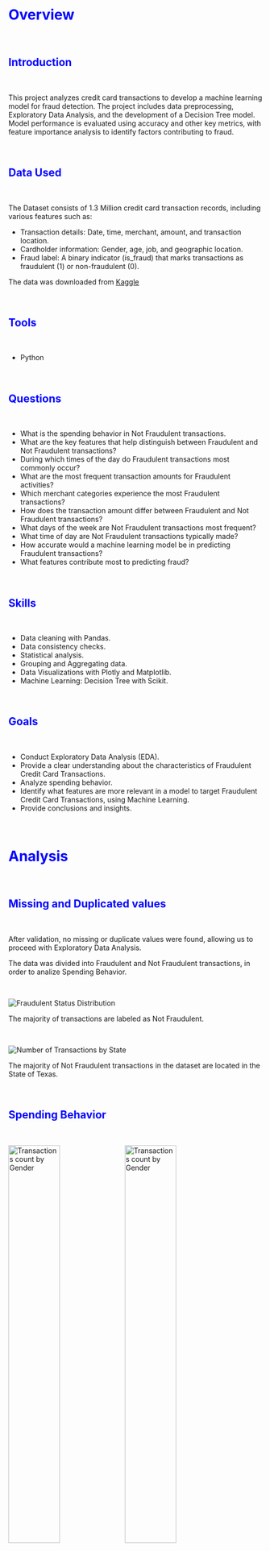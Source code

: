 # <span style="color:blue">Overview</span>

<p>&nbsp;  </p>

## <span style="color:blue">Introduction</span>

<p>&nbsp;  </p>

This project analyzes credit card transactions to develop a machine learning model for fraud detection. The project includes data preprocessing, Exploratory Data Analysis, and the development of a Decision Tree model. Model performance is evaluated using accuracy and other key metrics, with feature importance analysis to identify factors contributing to fraud.

<p>&nbsp;  </p>

## <span style="color:blue">Data Used</span>

<p>&nbsp;  </p>

The Dataset consists of 1.3 Million credit card transaction records, including various features such as:

* Transaction details: Date, time, merchant, amount, and transaction location.
* Cardholder information: Gender, age, job, and geographic location.
* Fraud label: A binary indicator (is_fraud) that marks transactions as fraudulent (1) or non-fraudulent (0).

The data was downloaded from [Kaggle](https://www.kaggle.com/datasets/priyamchoksi/credit-card-transactions-dataset/data)

<p>&nbsp;  </p>

## <span style="color:blue">Tools</span>

<p>&nbsp;  </p>

* Python

<p>&nbsp;  </p>

## <span style="color:blue">Questions</span>

<p>&nbsp;  </p>
  
* What is the spending behavior in Not Fraudulent transactions.
* What are the key features that help distinguish between Fraudulent and Not Fraudulent transactions?
* During which times of the day do Fraudulent transactions most commonly occur?
* What are the most frequent transaction amounts for Fraudulent activities?
* Which merchant categories experience the most Fraudulent transactions?
* How does the transaction amount differ between Fraudulent and Not Fraudulent transactions?
* What days of the week are Not Fraudulent transactions most frequent?
* What time of day are Not Fraudulent transactions typically made?
* How accurate would a machine learning model be in predicting Fraudulent transactions?
* What features contribute most to predicting fraud?

<p>&nbsp;  </p>

## <span style="color:blue">Skills</span>

<p>&nbsp;  </p>

* Data cleaning with Pandas.
* Data consistency checks.
* Statistical analysis.
* Grouping and Aggregating data.
* Data Visualizations with Plotly and Matplotlib.
* Machine Learning: Decision Tree with Scikit.

<p>&nbsp;  </p>

## <span style="color:blue">Goals</span>

<p>&nbsp;  </p>

* Conduct Exploratory Data Analysis (EDA).
* Provide a clear understanding about the characteristics of Fraudulent Credit Card Transactions.
* Analyze spending behavior.
* Identify what features are more relevant in a model to target Fraudulent Credit Card Transactions, using Machine Learning.
* Provide conclusions and insights.

<p>&nbsp;  </p>

# <span style="color:blue">Analysis</span>

<p>&nbsp;  </p>

## <span style="color:blue">Missing and Duplicated values</span>

<p>&nbsp;  </p>

After validation, no missing or duplicate values were found, allowing us to proceed with Exploratory Data Analysis.

The data was divided into Fraudulent and Not Fraudulent transactions, in order to analize Spending Behavior.
<p>&nbsp;  </p>

<img src="Images/Fraudulent Status Distribution.png" alt="Fraudulent Status Distribution" style="display: block; margin: 0 auto;">

The majority of transactions are labeled as Not Fraudulent.
<p>&nbsp;  </p>

<img src="Images/Number of Transactions by State.png" alt="Number of Transactions by State" style="display: block; margin: 0 auto;">

The majority of Not Fraudulent transactions in the dataset are located in the State of Texas.
<p>&nbsp;  </p>

## <span style="color:blue">Spending Behavior</span>

<p>&nbsp;  </p>

<img src="Images/Transactions count by Gender.png" alt="Transactions count by Gender" style="width: 45%; display: inline-block;"> <img src="Images/Transactions count by Gender.png" alt="Transactions count by Gender" style="width: 45%; display: inline-block;">

There is a higher count of transactions made by Female customers, as well as a higher amount spent by the same gender.
<p>&nbsp;  </p>

<img src="Images/Box Plot of Transaction Amounts.png" alt="Box Plot of Transaction Amounts" style="display: block; margin: 0 auto;">

For Not Fraudulent transactions the Average is 67 USD and the Median is 47 USD.
<p>&nbsp;  </p>

<img src="Images/Transactions count by Amount.png" alt="Transactions count by Amount" style="width: 45%; display: inline-block;"> <img src="Images/Histogram of Transactions Less Than 100.png" alt="Histogram of Transactions Less Than 100" style="width: 45%; display: inline-block;">

The majority of transactions (82%) are made for charges of less than 100 USD. Furthermore, most of of them are for charges of less than 10 USD.
<p>&nbsp;  </p>

<img src="Images/Sum and Count of Fraudulent Transactions by Day.png" alt="Sum and Count of Fraudulent Transactions by Day" style="width: 45%; display: inline-block;"> <img src="Images/Sum of Transaction Amounts by Hour of the Day.png" alt="Sum of Transaction Amounts by Hour of the Day" style="width: 45%; display: inline-block;">

Credit cards are predominantly used on Sundays, Mondays, and Saturdays, with the highest usage occurring between 12:00 P.M. and 12:00 A.M.
<p>&nbsp;  </p>

<img src="Images/Transaction Amount by Month and Category.png" alt="Transaction Amount by Month and Category" style="display: block; margin: 0 auto;">
<img src="Images/Sum of Transaction Amounts by Month.png" alt="Sum of Transaction Amounts by Month" style="display: block; margin: 0 auto;">

Credit Card usage in the U.S. may increase from March to June due to tax refunds, travel, weddings, and spring-related sales. Additionaly, during December when there is a significant boost in credit card use due to holiday shopping, travel, and celebrations.

Both periods coincide with cultural and economic events that encourage higher levels of consumer spending.
<p>&nbsp;  </p>

<img src="Images/Transaction count by Category.png" alt="Transaction count by Category" style="width: 45%; display: inline-block;"> <img src="Images/Total Transactions by Category.png" alt="Total Transactions by Category" style="width: 45%; display: inline-block;">

Credit cards are mainly used at gas and transportation stores, but the transaction amounts are higher at in-person grocery stores.
<p>&nbsp;  </p>

<img src="Images/Transaction Amount by Month and Category.png" alt="Transaction Amount by Month and Category" style="display: block; margin: 0 auto;">

The average amount per transaction is twice for at in-person grocery stores, than for gas and transportation stores.
<p>&nbsp;  </p>

## <span style="color:blue">Credit Card Fraud Analysis</span>

<p>&nbsp;  </p>

<img src="Images/Fraudulent Status Distribution.png" alt="Fraudulent Status Distribution" style="width: 45%; display: inline-block;"> <img src="Images/Amount Distribution by Fraudulent Status.png" alt="Amount Distribution by Fraudulent Status" style="width: 45%; display: inline-block;">

Although fraudulent transactions account for only 0.6% of the total number of transactions, they make up over 4% of the total transaction value. This highlights the importance of identifying the features linked to these transactions to more effectively flag them as fraudulent when they occur.
<p>&nbsp;  </p>

<img src="Images/Transaction Amounts Fraudulent vs Non-Fraudulent.png" alt="Transaction Amount by Month and Category" style="display: block; margin: 0 auto;">

When analyzing the differences between fraudulent and non-fraudulent transactions, we can see that the spread for non-fraudulent transactions is narrower than that for fraudulent transactions.
<p>&nbsp;  </p>

<img src="Images/Histogram of Fraudulent Transaction Amounts.png" alt="Histogram of Fraudulent Transaction Amounts" style="display: block; margin: 0 auto;">

Most of the Fraudulent transactions are for charges of less than 50 USD and in the ranges of 200-400 and 650-1200. In rare ocassions is higher than 1200 USD.
<p>&nbsp;  </p>

<img src="Images/Sum of Fraudulent Transaction Amounts by Month.png" alt="Sum of Fraudulent Transaction Amounts by Month" style="display: block; margin: 0 auto;">

Fraudulent transactions appear to be more frequent in the first half of the year, particularly in May.
<p>&nbsp;  </p>


<img src="Images/Sum of Fraudulent Transaction Amounts by Hour.png" alt="Sum of Fraudulent Transaction Amounts by Hour" style="width: 45%; display: inline-block;"> <img src="Images/Sum and Count of Fraudulent Transactions by Day.png" alt="Sum and Count of Fraudulent Transactions by Day" style="width: 45%; display: inline-block;">

There is a notable surge in fraudulent transactions occurring between 10:00 P.M. and 12:00 A.M., especially during the weekends.
<p>&nbsp;  </p>

<img src="Images/Fraudulent Transaction count by Category.png" alt="Fraudulent Transaction count by Category" style="display: block; margin: 0 auto;">

The number of fraudulent transactions is notably higher in the grocery in-person and online shopping categories. This trend suggests that both physical grocery stores and e-commerce platforms are increasingly vulnerable to fraudulent activities, underscoring the necessity for stronger security measures to protect consumers in these areas.
<p>&nbsp;  </p>

<img src="Images/Fraudulent Transaction Amounts by Category.png" alt="Fraudulent Transaction Amounts by Category" style="display: block; margin: 0 auto;">

The total value of fraudulent transactions is greatest in the online shopping category, reaching double that of the second highest category, which is in-person shopping. This indicates a concerning trend, as more consumers may be exposed to fraud while making purchases on websites, highlighting the need for enhanced security measures in online transactions. 
<p>&nbsp;  </p>

<img src="Images/Average Fraudulent Amount per Transaction by Category.png" alt="Average Fraudulent Amount per Transaction by Category" style="display: block; margin: 0 auto;">

The Average of the amount of Fraudulent transactions can be as high as 1,000 USD. The top three categories are: Shopping in websites, Shopping in person and Miscelaneous in website. 
<p>&nbsp;  </p>

## <span style="color:blue">Machine Learning: Decision Tree</span>

### <span style="color:blue">Preprocessing steps:</span>

* The unnecessary columns such as: name, transaction number and date of birth of the cardholder, were dropped from the initial DataFrame.
* To reduce the 'High Cardinality' of some columns, the infrequent categories were grouped into 'Other'.
* Since, Decision Tree models require categorical data, the numerical data was transformed using LabelEncoder.
* The dataset was splitted into training (70%) and testing (30%) sets.
* The model is trained using a DecisionTreeClassifier.

### <span style="color:blue">Results:</span>

The accuracy of the model for the testing data is 0.997; which is considered very high, although, the dataset is imbalanced with more than 99% of the data considered as Not Fraudulent. This can result in misleading conclussions about how accurate the model really is.

<img src="Images/ROC Curve.png" alt="ROC Curve" style="display: block; margin: 0 auto;">

An AUC of 0.88 indicates that the model is effective at distinguishing between Fraudulent and Not Fraudulent transactions, but there is still room for improvement. This is crucial in fraud detection, where misclassifying a small number of fraudulent transactions can have significant consequences.
<p>&nbsp;  </p>

<img src="Images/Confusion Matrix.png" alt="Confusion Matrix" style="display: block; margin: 0 auto;">

A Confusion Matrix is used to understand the model’s classification capability. Despite having an accuracy of 0.99, the highly imbalanced data causes some concerns when assesing the False Positive and False Negative predictions. 
<p>&nbsp;  </p>

<img src="Images/Top10 Important Features.png" alt="Top 10 Important Features" style="display: block; margin: 0 auto;">

The Decision Tree model provides feature importance scores indicating which features contribute most to predicting fraud. Higher importance scores suggest that these features are more influential in distinguishing Fraudulent from Not Fraudulent transactions. 

The Top three features are:
* Category: The Online shopping category is the most common in Fraudulent transactions.
* Amount: Most of the Fraudulent transactions are for charges of less than 50 USD and in the ranges of 200-400.
* Hour of the transaction: There is a notable surge in fraudulent transactions occurring between 10:00 P.M. and 12:00 A.M., especially during the weekends.
<p>&nbsp;  </p>

## <span style="color:blue">Conclusion</span>

This project focused on developing a machine learning model to predict fraudulent credit card transactions, with an emphasis on tackling the challenges posed by a highly imbalanced dataset—where over 99% of the transactions were labeled as Not Fraudulent. This imbalance has the potential to bias the model towards predicting the majority class, leading to under-detection of Fraudulent transactions.

### <span style="color:blue">Exploratory Data Analysis (EDA) on Non-Fraudulent Transactions:</span>

As part of the exploratory data analysis (EDA), I examined the spending patterns of Not Fraudulent transactions to gain insights into typical consumer behavior:

* Spending Patterns by Day: Not Fraudulent transactions were most frequent on Mondays, Sundays, and Saturdays, indicating that weekends and the beginning of the workweek see the highest levels of legitimate spending activity.
* Transaction Time: The peak time for Not Fraudulent spending occurred after 12:00 P.M.
* Transaction Amount: The majority of Not Fraudulent transactions had lower amounts, particularly under $10.
* Top Categories: Non-fraudulent transactions were most frequent in the Gas and Transportation, Home ,and Grocery in person categories. This aligns with typical consumer behavior where essential purchases like fuel and food dominate everyday spending.

### <span style="color:blue">Fraudulent Transaction Analysis:</span>

The fraudulent transactions analysis revealed key characteristics:
* Category Distribution: Fraudulent transactions were concentrated in the <b>online shopping category</b>, which accounted for the largest sum of fraudulent amounts, nearly twice that of the next highest category, in-person shopping. This underscores the vulnerability of e-commerce platforms to fraud, where large purchases are often made.
* Transaction Amount: The most common fraudulent transaction amount was <b>less than $50</b>. This may indicate that fraudsters attempt to avoid detection by keeping transaction amounts low, possibly flying under the radar of typical fraud monitoring systems.
* Time of Occurrence: A significant peak in fraudulent activity was observed between <b>10:00 P.M. and 12:00 A.M.</b>, especially on weekends, suggesting that fraudsters may target late-night hours when consumers are less likely to monitor their accounts.

### <span style="color:blue">Model Performance:</span>

The model used for fraud detection is a Decision Tree, which delivered the following performance:

* Accuracy: 99.7%
* AUC (Area Under the Curve): 0.88

While the model’s high accuracy reflects its ability to correctly classify the majority non-fraudulent class, the AUC of 0.88 highlights its strong capability to distinguish between fraudulent and non-fraudulent transactions, which is essential for effective fraud detection in such imbalanced data.

### <span style="color:blue">Recommendations and Next Steps:</span>

* Explore Additional Algorithms: Investigate other algorithms like Random Forest and K-Nearest Neighbor.
* Feature Engineering: Incorporate new features or transform existing ones to capture more complex patterns associated with fraud.

By identifying key differences in fraudulent transactions, such as the tendency for smaller amounts and specific time frames, the model provides actionable insights to help financial institutions strengthen fraud detection and safeguard consumer transactions.

### <span style="color:blue">Links</span>
* [Jupyter Notebook]()
* [Data](https://www.kaggle.com/datasets/priyamchoksi/credit-card-transactions-dataset/data)

